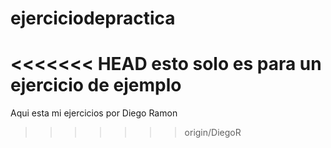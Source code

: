 # ejerciciodepractica

<<<<<<< HEAD
esto solo es para un ejercicio de ejemplo
=======
Aqui esta mi ejercicios por Diego Ramon
>>>>>>> origin/DiegoR
